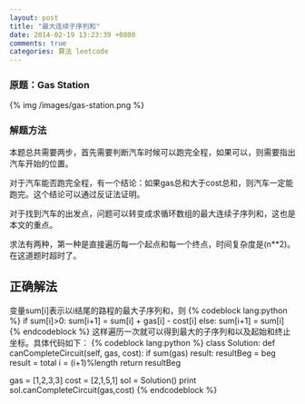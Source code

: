 ```yaml
---
layout: post
title: "最大连续子序列和"
date: 2014-02-19 13:23:39 +0800
comments: true
categories: 算法 leetcode 
---
```

<article>
<section>
<h1>原题：Gas Station</h1>
{% img /images/gas-station.png %}
</section>
<section>
<h1>解题方法</h1>
<p>本题总共需要两步，首先需要判断汽车时候可以跑完全程，如果可以，则需要指出汽车开始的位置。</p>
<p>对于汽车能否跑完全程，有一个结论：如果gas总和大于cost总和，则汽车一定能跑完。这个结论可以通过反证法证明。</p>
<p>对于找到汽车的出发点，问题可以转变成求循环数组的最大连续子序列和，这也是本文的重点。</p>
<p>求法有两种，第一种是直接遍历每一个起点和每一个终点，时间复杂度是(n**2)。在这道题时超时了。</p>
<h2>正确解法</h2>
变量sum[i]表示以i结尾的路程的最大子序列和，则
{% codeblock lang:python %}
if sum[i]>0:
	sum[i+1] = sum[i] + gas[i] - cost[i]
else:
	sum[i+1] = sum[i]
{% endcodeblock %}
这样遍历一次就可以得到最大的子序列和以及起始和终止坐标。具体代码如下：
{% codeblock lang:python %}
class Solution:
	def canCompleteCircuit(self, gas, cost):
		if sum(gas)<sum(cost):
			return -1
		length = len(gas)
		data = [gas[i]-cost[i] for i in range(length)]
		beg = -1
		end = -1
		total = -1
		i = 0
		resultBeg = 0
		result = -1
		while beg<gas:
			if i==beg:
				break
			if total<0:
				total = data[i]
				beg = i
			else:
				total = total + data[i]
			if total > result:
				resultBeg = beg
				result = total
			i = (i+1)%length
		return resultBeg


gas = [1,2,3,3]
cost = [2,1,5,1]
sol = Solution()
print sol.canCompleteCircuit(gas,cost)
{% endcodeblock %}
